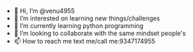 - 👋 Hi, I’m @venu4955
- 👀 I’m interested on learning new things/challenges
- 🌱 I’m currently learning python programming 
- 💞️ I’m looking to collaborate with the same mindset people's
- 📫 How to reach me text me/call me:9347174955

<!---
venu4955/venu4955 is a ✨ special ✨ repository because its `README.md` (this file) appears on your GitHub profile.
You can click the Preview link to take a look at your changes.
--->

